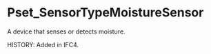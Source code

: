 # Pset_SensorTypeMoistureSensor

A device that senses or detects moisture.
<!-- end of short definition -->

 HISTORY: Added in IFC4.
